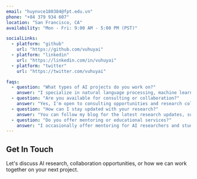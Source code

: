 ```yaml
---
email: "huynvce180384@fpt.edu.vn"
phone: "+84 379 934 607"
location: "San Francisco, CA"
availability: "Mon - Fri: 9:00 AM - 5:00 PM (PST)"

socialLinks:
  - platform: "github"
    url: "https://github.com/vuhuyai"
  - platform: "linkedin"
    url: "https://linkedin.com/in/vuhuyai"
  - platform: "twitter"
    url: "https://twitter.com/vuhuyai"

faqs:
  - question: "What types of AI projects do you work on?"
    answer: "I specialize in natural language processing, machine learning systems, and applied AI research. My work spans from research papers to production-ready AI solutions."
  - question: "Are you available for consulting or collaboration?"
    answer: "Yes, I'm open to consulting opportunities and research collaborations. Please reach out with details about your project and timeline."
  - question: "How can I stay updated with your research?"
    answer: "You can follow my blog for the latest research updates, subscribe to my newsletter, or connect with me on social media platforms."
  - question: "Do you offer mentoring or educational services?"
    answer: "I occasionally offer mentoring for AI researchers and students. Please contact me with your background and specific areas where you'd like guidance."
---
```


## Get In Touch
Let's discuss AI research, collaboration opportunities, or how we can work together on your next project.
